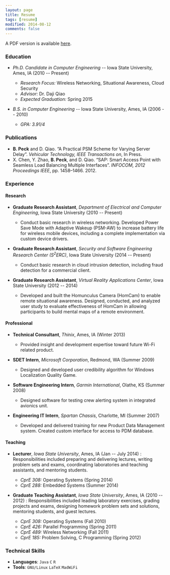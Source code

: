 ```yaml
---
layout: page
title: Resume
tags: [resume]
modified: 2014-08-12
comments: false
---
```


A PDF version is available [here][resumepdf].

### Education

* *Ph.D. Candidate in Computer Engineering* -- Iowa State University, Ames, IA (2010 -- Present)
   - *Research Focus:* Wireless Networking, Situational Awareness, Cloud Security
   - *Advisor:* Dr. Daji Qiao
   - *Expected Graduation:* Spring 2015

* *B.S. in Computer Engineering* -- Iowa State University, Ames, IA (2006 -- 2010)
   - *GPA: 3.91/4*


### Publications
* **B. Peck** and D. Qiao. “A Practical PSM Scheme for Varying Server Delay”. *Vehicular
Technology, IEEE Transactions on*, In Press.
* X. Chen, Y. Zhao, **B. Peck**, and D. Qiao. “SAP: Smart Access Point with Seamless Load
Balancing Multiple Interfaces”. *INFOCOM, 2012 Proceedings IEEE*, pp. 1458–1466. 2012.

### Experience

#### Research

* **Graduate Research Assistant**, *Department of Electrical and Computer Engineering*, Iowa State University (2010 -- Present)
    - Conduct basic research in wireless networking.  Developed Power Save Mode with Adaptive Wakeup (PSM-AW) to increase battery life for wireless mobile devices, including a complete implementation via custom device drivers.

* **Graduate Research Assistant**, *Security and Software Engineering Research Center (S<sup>2</sup>ERC)*, Iowa State University (2014 -- Present)
    - Conduct basic research in cloud intrusion detection, including fraud detection for a commercial client.

* **Graduate Research Assistant**, *Virtual Reality Applications Center*, Iowa State University (2012 -- 2014)
    - Developed and built the Homunculus Camera (HomCam) to enable remote situational awareness.  Designed, conducted, and analyzed user study to evaluate effectiveness of HomCam in allowing participants to build mental maps of a remote environment.

#### Professional

* **Technical Consultant**, *Thinix*, Ames, IA (Winter 2013)
    - Provided insight and development expertise toward future Wi-Fi related product.

* **SDET Intern**, *Microsoft Corporation*, Redmond, WA (Summer 2009)
    - Designed and developed user credibility algorithm for Windows Localization Quality Game.

* **Software Engineering Intern**, *Garmin International*, Olathe, KS (Summer 2008)
    - Designed software for testing crew alerting system in integrated avionics unit.

* **Engineering IT Intern**, *Spartan Chassis*, Charlotte, MI (Summer 2007)
    - Developed and delivered training for new Product Data Management system.  Created custom interface for access to PDM database.

#### Teaching

* **Lecturer**, *Iowa State University*, Ames, IA (Jan -- July 2014)
: Responsibilities included preparing and delivering lectures, writing problem sets and exams, coordinating laboratories and teaching assistants, and mentoring students.
    - *CprE 308:* Operating Systems (Spring 2014)
    - *CprE 288:* Embedded Systems (Summer 2014)

* **Graduate Teaching Assistant**, *Iowa State University*, Ames, IA (2010 -- 2012)
: Responsibilities included leading laboratory exercises, grading projects and exams, designing homework problem sets and solutions, mentoring students, and guest lectures.
    - *CprE 308:* Operating Systems (Fall 2010)
    - *CprE 426:* Parallel Programming (Spring 2011)
    - *CprE 489:* Wireless Networking (Fall 2011)
    - *CprE 185:* Problem Solving, C Programming (Spring 2012)

### Technical Skills
* **Languages**: `Java` `C` `R` 
* **Tools**: `GNU/Linux` `LaTeX` `MadWiFi`

[resumepdf]: http://www.ece.iastate.edu/~bpeck/resume/bpeck.pdf
